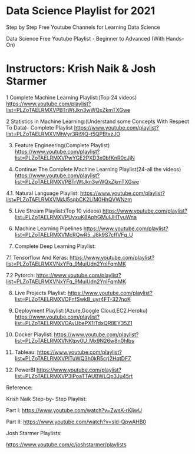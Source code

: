 # Data Science Playlist for 2021
Step by Step Free Youtube Channels for Learning Data Science





Data Science Free Youtube Playlist - Beginner to Advanced (With Hands-On)

# Instructors: Krish Naik & Josh Starmer

1  Complete Machine Learning Playlist:(Top 24 videos)
https://www.youtube.com/playlist?list=PLZoTAELRMXVPBTrWtJkn3wWQxZkmTXGwe

2  Statistics in Machine Learning:(Understand some Concepts With Respect To Data)- Complete Playlist
https://www.youtube.com/playlist?list=PLZoTAELRMXVMhVyr3Ri9IQ-t5QPBtxzJO

3. Feature Engineering(Complete Playlist)
https://www.youtube.com/playlist?list=PLZoTAELRMXVPwYGE2PXD3x0bfKnR0cJjN

4. Continue The Complete Machine Learning Playlist(24-all the videos)
https://www.youtube.com/playlist?list=PLZoTAELRMXVPBTrWtJkn3wWQxZkmTXGwe

4.1. Natural Language Playlist: https://www.youtube.com/playlist?list=PLZoTAELRMXVMdJ5sqbCK2LiM0HhQVWNzm

5. Live Stream Playlist:(Top 10 videos)
https://www.youtube.com/playlist?list=PLZoTAELRMXVPUyxuK8AphGMuIJHTyuWna

6. Machine Learning Pipelines
https://www.youtube.com/playlist?list=PLZoTAELRMXVMcRQwR5_J8k9S7cffVFq_U

7. Complete Deep Learning Playlist:

7.1 Tensorflow And Keras: https://www.youtube.com/playlist?list=PLZoTAELRMXVNxYFq_9MuiUdn2YnlFqmMK

7.2 Pytorch: 
https://www.youtube.com/playlist?list=PLZoTAELRMXVNxYFq_9MuiUdn2YnlFqmMK

8.  Live Projects Playlist:
https://www.youtube.com/playlist?list=PLZoTAELRMXVOFnfSwkB_uyr4FT-327noK

9. Deployment Playlist:(Azure,Google Cloud,EC2.Heroku)
https://www.youtube.com/playlist?list=PLZoTAELRMXVOAvUbePX1lTdxQR8EY35Z1

10. Docker Playlist: 
https://www.youtube.com/playlist?list=PLZoTAELRMXVNKtpy0U_Mx9N26w8n0hIbs

11. Tableau:
https://www.youtube.com/playlist?list=PLZoTAELRMXVPlTuWQ3h0kR5crj2HqtDF7

12. PowerBI 
https://www.youtube.com/playlist?list=PLZoTAELRMXVP3lPoaTTAUBWLQp3Ju45rt




Reference:

Krish Naik Step-by- Step Playlist:

Part I:  https://www.youtube.com/watch?v=ZwsK-rKIjwU

Part II: https://www.youtube.com/watch?v=sld-QpwAHB0

Josh Starmer Playlists: 

https://www.youtube.com/c/joshstarmer/playlists



